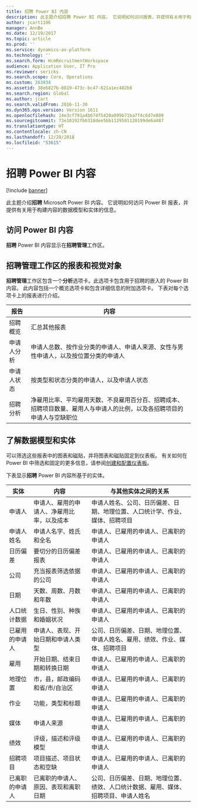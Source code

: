 ```yaml
---
title: 招聘 Power BI 内容
description: 此主题介绍招聘 Power BI 内容。 它说明如何访问报表，并提供有关用于构建内容的数据模型和实体的信息。
author: jcart1106
manager: AnnBe
ms.date: 12/19/2017
ms.topic: article
ms.prod: ''
ms.service: dynamics-ax-platform
ms.technology: ''
ms.search.form: HcmRecruitmentWorkspace
audience: Application User, IT Pro
ms.reviewer: sericks
ms.search.scope: Core, Operations
ms.custom: 263934
ms.assetid: 38e6827b-0819-473c-bc47-821a1ec482b8
ms.search.region: Global
ms.author: jcart
ms.search.validFrom: 2016-11-30
ms.dyn365.ops.version: Version 1611
ms.openlocfilehash: 14e3cf791a4b674f5420a099b71ba7f4c6d7e809
ms.sourcegitcommit: 73e10192fb6318dee5bb1129591120199de6a487
ms.translationtype: HT
ms.contentlocale: zh-CN
ms.lasthandoff: 12/20/2018
ms.locfileid: "53615"
---
```

# <a name="recruiting-power-bi-content"></a>招聘 Power BI 内容

[!include [banner](../includes/banner.md)]

此主题介绍**招聘** Microsoft Power BI 内容。 它说明如何访问 Power BI 报表，并提供有关用于构建内容的数据模型和实体的信息。

## <a name="accessing-the-power-bi-content"></a>访问 Power BI 内容
**招聘** Power BI 内容显示在**招聘管理**工作区。

## <a name="reports-and-visuals-in-the-recruitment-management-workspace"></a>招聘管理工作区的报表和视觉对象
**招聘管理**工作区包含一个**分析**选项卡。此选项卡包含用于招聘的嵌入的 Power BI 内容。 此内容包括一个概览选项卡和包含详细信息的附加选项卡。 下表对每个选项卡上的报表进行介绍。

| 报告               | 内容 |
|----------------------|----------|
| 招聘概览 | 汇总其他报表 |
| 申请人分析   | 申请人总数、按作业分类的申请人、申请人来源、女性与男性申请人，以及按位置分类的申请人 |
| 申请人状态     | 按类型和状态分类的申请人，以及申请人状态 |
| 招聘分析  | 净雇用比率、平均雇用天数、不良雇用百分百、招聘成本、招聘项目数量、雇用人与申请人的比例，以及各招聘项目的申请人与空缺职位 |

## <a name="understanding-the-data-model-and-entities"></a>了解数据模型和实体
可以筛选这些报表中的图表和磁贴，并将图表和磁贴固定到仪表板。 有关如何在 Power BI 中筛选和固定的更多信息，请参阅[创建和配置仪表板](https://powerbi.microsoft.com/en-us/guided-learning/powerbi-learning-4-2-create-configure-dashboards)。

下表显示**招聘** Power BI 内容所基于的实体。

| 实体               | 内容                                                         | 与其他实体之间的关系 |
|----------------------|------------------------------------------------------------------|-----------------------------------|
| 申请人            | 申请人、雇用的申请人、净雇用比率，以及成本          | 申请人姓名、公司、日历偏差、日期、地理位置、人口统计学、作业、媒体、招聘项目 |
| 申请人姓名       | 申请人名字、姓氏和全名                   | 申请人、已雇用的申请人、已离职的申请人 |
| 日历偏差      | 要切分的日历偏差报表                                | 申请人、已雇用的申请人、已离职的申请人 |
| 公司              | 充当报表筛选依据的公司                                   | 申请人、已雇用的申请人、已离职的申请人 |
| 日期                 | 天数、周数、月数和年数                                   | 申请人、已雇用的申请人、已离职的申请人 |
| 人口统计数据         | 生日、性别、种族和婚姻状况         | 申请人、已雇用的申请人、已离职的申请人 |
| 已雇用的申请人   | 申请人、表现、开始日期和申请人类型           | 公司、日历偏差、日期、地理位置、申请人姓名、雇用、绩效、作业、媒体、招聘项目 |
| 雇用           | 开始日期、结束日期和转换日期                        | 申请人、已雇用的申请人、已离职的申请人 |
| 地理位置  | 市，县，邮政编码和省/市/自治区                 | 申请人、已雇用的申请人、已离职的申请人 |
| 作业                  | 功能，类型和标题                                        | 申请人、已雇用的申请人、已离职的申请人 |
| 媒体                | 申请人来源                                             | 申请人、已雇用的申请人、已离职的申请人 |
| 绩效          | 评级，描述和评级模型                            | 申请人、已雇用的申请人、已离职的申请人 |
| 招聘项目  | 项目描述、项目状态和空缺                | 申请人、已雇用的申请人、已离职的申请人 |
| 已离职的申请人 | 已离职的申请人、原因、表现和离职日期 | 公司、日历偏差、日期、地理位置、绩效、人口统计数据、雇用、媒体、招聘项目、申请人姓名 |
